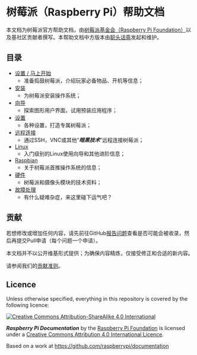 # 树莓派（Raspberry Pi）帮助文档

本文档为树莓派官方帮助文档，由[树莓派基金会（Raspberry Pi Foundation）](https://www.raspberrypi.org/)以及基社区贡献者撰写。本帮助文档中方版本由[聪头话斋](https://alexlee.cn)发起和维护。

## 目录

- [设置 / 马上开始](setup/README.md)
    - 准备捣鼓树莓派，介绍玩家必备物品、开机等信息；
- [安装](installation/README.md)
    - 为树莓派安装操作系统；
- [向导](usage/README.md)
    - 探索图形用户界面，试用预装应用程序；
- [设置](configuration/README.md)
    - 各种设置，打造专属树莓派；
- [远程连接](remote-access/README.md)
    - 通过SSH，VNC或其他“***暗黑技术***”远程连接树莓派；
- [Linux](linux/README.md)
    - 入门级别的Linux使用向导和其他进阶信息；
- [Raspbian](raspbian/README.md)
    - 关于树莓派首推操作系统的信息；
- [硬件](hardware/README.md)
    - 树莓派和摄像头模块的技术资料；
- [故障处理](troubleshooting/README.md)
    - 有什么疑难杂症，来这里碰下运气吧？

## 贡献

若想修改或增加任何内容，请先前往GitHub[报告问题](http://github.com/raspberrypi/documentation/issues)查看是否可能会被收录，然后再提交Pull申请（每个问题一个申请）。

本文档并不以公开维基形式提供；为确保内容精炼，仅接受修正和合适的新内容。

请参阅我们的[贡献准则](CONTRIBUTING.md)。

## Licence

Unless otherwise specified, everything in this repository is covered by the following licence:

[![Creative Commons Attribution-ShareAlike 4.0 International](https://licensebuttons.net/l/by-sa/4.0/88x31.png)](http://creativecommons.org/licenses/by-sa/4.0/)

***Raspberry Pi Documentation*** by the [Raspberry Pi Foundation](https://www.raspberrypi.org/) is licensed under a [Creative Commons Attribution 4.0 International Licence](http://creativecommons.org/licenses/by-sa/4.0/).

Based on a work at https://github.com/raspberrypi/documentation
